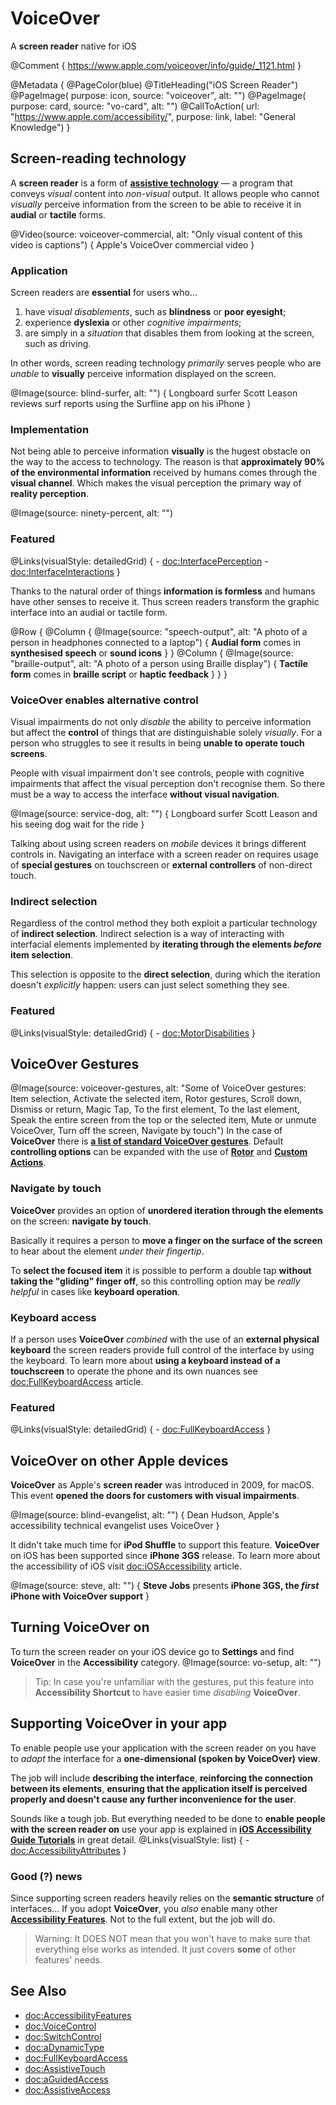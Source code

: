 # VoiceOver

A **screen reader** native for iOS

@Comment {
    https://www.apple.com/voiceover/info/guide/_1121.html
}

@Metadata {
    @PageColor(blue)
    @TitleHeading("iOS Screen Reader")
    @PageImage(
               purpose: icon, 
               source: "voiceover", 
               alt: "")
    @PageImage(
               purpose: card, 
               source: "vo-card", 
               alt: "")
    @CallToAction(
                url: "https://www.apple.com/accessibility/",
                purpose: link, 
                label: "General Knowledge")
}


## Screen-reading technology

A **screen reader** is a form of [**assistive technology**](<doc:AccessibilityFeatures>) — a program that conveys *visual* content into *non-visual* output. It allows people who cannot *visually* perceive information from the screen to be able to receive it in **audial** or **tactile** forms. 

@Video(source: voiceover-commercial, alt: "Only visual content of this video is captions") {
    Apple's VoiceOver commercial video
}


### Application
Screen readers are **essential** for users who...
1) have *visual disablements*, such as **blindness** or **poor eyesight**;
2) experience **dyslexia** or other *cognitive impairments*;
3) are simply in a *situation* that disables them from looking at the screen, such as driving. 

In other words, screen reading technology *primarily* serves people who are *unable* to **visually** perceive information displayed on the screen.

@Image(source: blind-surfer, alt: "") {
    Longboard surfer Scott Leason reviews surf reports using the Surfline app on his iPhone
}

### Implementation
Not being able to perceive information **visually** is the hugest obstacle on the way to the access to technology. The reason is that **approximately 90% of the environmental information** received by humans comes through the **visual channel**. Which makes the visual perception the primary way of **reality perception**. 

@Image(source: ninety-percent, alt: "")

### Featured
@Links(visualStyle: detailedGrid) {
    - <doc:InterfacePerception>
    - <doc:InterfaceInteractions>
}

Thanks to the natural order of things **information is formless** and humans have other senses to receive it. Thus screen readers transform the graphic interface into an audial or tactile form. 

@Row {
   @Column {
      @Image(source: "speech-output", alt: "A photo of a person in headphones connected to a laptop") {
          **Audial form** comes in **synthesised speech** or **sound icons**
      }
   }
   @Column {
      @Image(source: "braille-output", alt: "A photo of a person using Braille display") {
          **Tactile form** comes in **braille script** or **haptic feedback**
      }
   }
}

### VoiceOver enables alternative control
Visual impairments do not only *disable* the ability to perceive information but affect the **control** of things that are distinguishable solely *visually*. For a person who struggles to see it results in being **unable to operate touch screens**. 

People with visual impairment don't see controls, people with cognitive impairments that affect the visual perception don't recognise them. So there must be a way to access the interface **without visual navigation**.

@Image(source: service-dog, alt: "") {
    Longboard surfer Scott Leason and his seeing dog wait for the ride
}

Talking about using screen readers on *mobile* devices it brings different controls in. Navigating an interface with a screen reader on requires usage of **special gestures** on touchscreen or **external controllers** of non-direct touch. 

### Indirect selection
Regardless of the control method they both exploit a particular technology of **indirect selection**. Indirect selection is a way of interacting with interfacial elements implemented by **iterating through the elements *before* item selection**. 

This selection is opposite to the **direct selection**, during which the iteration doesn't *explicitly* happen: users can just select something they see. 

### Featured
@Links(visualStyle: detailedGrid) {
    - <doc:MotorDisabilities>
}

## VoiceOver Gestures
@Image(source: voiceover-gestures, alt: "Some of VoiceOver gestures: Item selection, Activate the selected item, Rotor gestures, Scroll down, Dismiss or return, Magic Tap, To the first element, To the last element, Speak the entire screen from the top or the selected item, Mute or unmute VoiceOver, Turn off the screen, Navigate by touch")
In the case of **VoiceOver** there is [**a list of standard VoiceOver gestures**](https://support.apple.com/en-gb/guide/iphone/iph3e2e2281/ios). Default **controlling options** can be expanded with the use of [**Rotor**](<doc:Rotor>) and [**Custom Actions**](<doc:CustomActions>).

### Navigate by touch
**VoiceOver** provides an option of **unordered iteration through the elements** on the screen: **navigate by touch**. 

Basically it requires a person to **move a finger on the surface of the screen** to hear about the element *under their fingertip*. 

To **select the focused item** it is possible to perform a double tap **without taking the "gliding" finger off**, so this controlling option may be *really helpful* in cases like **keyboard operation**. 

### Keyboard access
If a person uses **VoiceOver** *combined* with the use of an **external physical keyboard** the screen readers provide full control of the interface by using the keyboard. To learn more about **using a keyboard instead of a touchscreen** to operate the phone and its own nuances see <doc:FullKeyboardAccess> article.
### Featured
@Links(visualStyle: detailedGrid) {
    - <doc:FullKeyboardAccess>
}

## VoiceOver on other Apple devices

**VoiceOver** as Apple's **screen reader** was introduced in 2009, for macOS. This event **opened the doors for customers with visual impairments**. 

@Image(source: blind-evangelist, alt: "") {
    Dean Hudson, Apple's accessibility technical evangelist uses VoiceOver
}

It didn't take much time for **iPod Shuffle** to support this feature. **VoiceOver** on iOS has been supported since **iPhone 3GS** release. To learn more about the accessibility of iOS visit <doc:iOSAccessibility> article.

@Image(source: steve, alt: "") {
    **Steve Jobs** presents **iPhone 3GS, the *first* iPhone with VoiceOver support**
}

## Turning VoiceOver on
To turn the screen reader on your iOS device go to **Settings** and find **VoiceOver** in the **Accessibility** category.
@Image(source: vo-setup, alt: "")
> Tip: In case you're unfamiliar with the gestures, put this feature into **Accessibility Shortcut** to have easier time *disabling* **VoiceOver**. 

## Supporting VoiceOver in your app
To enable people use your application with the screen reader on you have to *adapt* the interface for a **one-dimensional (spoken by VoiceOver) view**.

The job will include **describing the interface**, **reinforcing the connection between its elements**, **ensuring that the application itself is perceived properly and doesn't cause any further inconvenience for the user**. 

Sounds like a tough job. But everything needed to be done to **enable people with the screen reader on** use your app is explained in [**iOS Accessibility Guide Tutorials**](<doc:AdoptionGuide>) in great detail.
@Links(visualStyle: list) {
    - <doc:AccessibilityAttributes>
}

### Good (?) news
Since supporting screen readers heavily relies on the **semantic structure** of interfaces... If you adopt **VoiceOver**, you *also* enable many other [**Accessibility Features**](<doc:AccessibilityFeatures>). Not to the full extent, but the job will do. 

>Warning: It DOES NOT mean that you won't have to make sure that everything else works as intended. It just covers **some** of other features' needs.


## See Also
- <doc:AccessibilityFeatures>
- <doc:VoiceControl>
- <doc:SwitchControl>
- <doc:aDynamicType>
- <doc:FullKeyboardAccess>
- <doc:AssistiveTouch>
- <doc:aGuidedAccess>
- <doc:AssistiveAccess>
